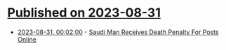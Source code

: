 # [Published on 2023-08-31](index.md)

* [2023-08-31, 00:02:00](https://yro.slashdot.org/story/23/08/30/2117226/saudi-man-receives-death-penalty-for-posts-online?utm_source=rss1.0mainlinkanon&utm_medium=feed) - [Saudi Man Receives Death Penalty For Posts Online](https://yro.slashdot.org/story/23/08/30/2117226/saudi-man-receives-death-penalty-for-posts-online?utm_source=rss1.0mainlinkanon&utm_medium=feed)
